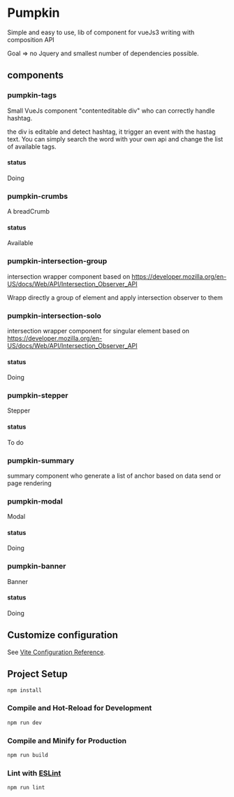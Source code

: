 # Pumpkin

Simple and easy to use, lib of component for vueJs3 writing with composition API

Goal => no Jquery and smallest number of dependencies possible.

## components

### pumpkin-tags
Small VueJs component "contenteditable div" who can correctly handle hashtag.

the div is editable and detect hashtag, it trigger an event with the hastag text.
You can simply search the word with your own api and change the list of available tags.

#### status
Doing

### pumpkin-crumbs

A breadCrumb

#### status

Available

### pumpkin-intersection-group

intersection wrapper component based on https://developer.mozilla.org/en-US/docs/Web/API/Intersection_Observer_API

Wrapp directly a group of element and apply intersection observer to them

### pumpkin-intersection-solo

intersection wrapper component for singular element based on https://developer.mozilla.org/en-US/docs/Web/API/Intersection_Observer_API


#### status
Doing

### pumpkin-stepper

Stepper

#### status
To do

### pumpkin-summary

summary component who generate a list of anchor based on data send or page rendering

### pumpkin-modal

Modal

#### status
Doing

### pumpkin-banner

Banner

#### status
Doing

## Customize configuration

See [Vite Configuration Reference](https://vitejs.dev/config/).

## Project Setup

```sh
npm install
```

### Compile and Hot-Reload for Development

```sh
npm run dev
```

### Compile and Minify for Production

```sh
npm run build
```

### Lint with [ESLint](https://eslint.org/)

```sh
npm run lint
```
